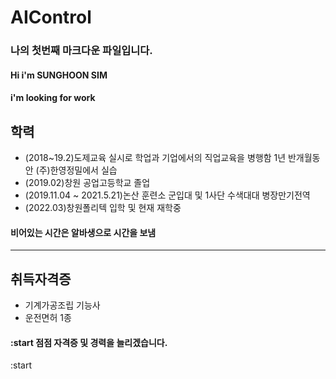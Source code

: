 # AIControl

### 나의 첫번째 마크다운 파일입니다.
#### Hi i'm SUNGHOON SIM
#### i'm looking for work
## 학력

* (2018~19.2)도제교육 실시로 학업과 기업에서의 직업교육을 병행함 1년 반개월동안 (주)한영정밀에서 실습
* (2019.02)창원 공업고등학교 졸업
* (2019.11.04 ~ 2021.5.21)논산 훈련소 군입대 및 1사단 수색대대 병장만기전역
* (2022.03)창원폴리텍 입학 및 현재 재학중
#### 비어있는 시간은 알바생으로 시간을 보냄
----------------------------------------------------------------
## 취득자격증
- 기계가공조립 기능사
- 운전면허 1종

#### :start 점점 자격증 및 경력을 늘리겠습니다.
:start
